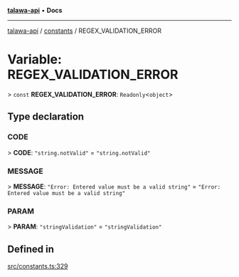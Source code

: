 [**talawa-api**](../../README.md) • **Docs**

***

[talawa-api](../../modules.md) / [constants](../README.md) / REGEX\_VALIDATION\_ERROR

# Variable: REGEX\_VALIDATION\_ERROR

\> `const` **REGEX\_VALIDATION\_ERROR**: `Readonly`\<`object`\>

## Type declaration

### CODE

\> **CODE**: `"string.notValid"` = `"string.notValid"`

### MESSAGE

\> **MESSAGE**: `"Error: Entered value must be a valid string"` = `"Error: Entered value must be a valid string"`

### PARAM

\> **PARAM**: `"stringValidation"` = `"stringValidation"`

## Defined in

[src/constants.ts:329](https://github.com/PalisadoesFoundation/talawa-api/blob/4a88fe62b20ebda9653c55ae8d39d6c6fac8831f/src/constants.ts#L329)
